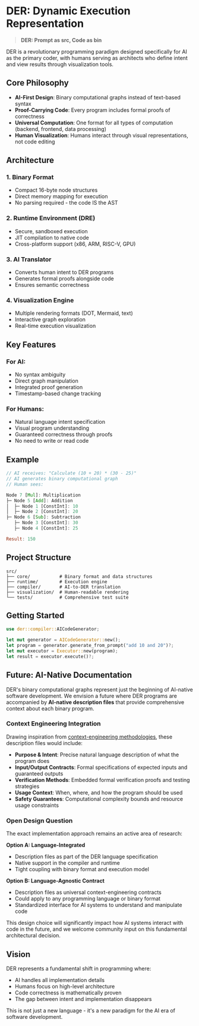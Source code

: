 # DER: Dynamic Execution Representation

> **DER: Prompt as src, Code as bin**

DER is a revolutionary programming paradigm designed specifically for AI as the primary coder, with humans serving as architects who define intent and view results through visualization tools.

## Core Philosophy

- **AI-First Design**: Binary computational graphs instead of text-based syntax
- **Proof-Carrying Code**: Every program includes formal proofs of correctness
- **Universal Computation**: One format for all types of computation (backend, frontend, data processing)
- **Human Visualization**: Humans interact through visual representations, not code editing

## Architecture

### 1. Binary Format
- Compact 16-byte node structures
- Direct memory mapping for execution
- No parsing required - the code IS the AST

### 2. Runtime Environment (DRE)
- Secure, sandboxed execution
- JIT compilation to native code
- Cross-platform support (x86, ARM, RISC-V, GPU)

### 3. AI Translator
- Converts human intent to DER programs
- Generates formal proofs alongside code
- Ensures semantic correctness

### 4. Visualization Engine
- Multiple rendering formats (DOT, Mermaid, text)
- Interactive graph exploration
- Real-time execution visualization

## Key Features

### For AI:
- No syntax ambiguity
- Direct graph manipulation
- Integrated proof generation
- Timestamp-based change tracking

### For Humans:
- Natural language intent specification
- Visual program understanding
- Guaranteed correctness through proofs
- No need to write or read code

## Example

```rust
// AI receives: "Calculate (10 + 20) * (30 - 25)"
// AI generates binary computational graph
// Human sees:

Node 7 [Mul]: Multiplication
├─ Node 5 [Add]: Addition
│  ├─ Node 1 [ConstInt]: 10
│  ├─ Node 2 [ConstInt]: 20
├─ Node 6 [Sub]: Subtraction
   ├─ Node 3 [ConstInt]: 30
   ├─ Node 4 [ConstInt]: 25

Result: 150
```

## Project Structure

```
src/
├── core/           # Binary format and data structures
├── runtime/        # Execution engine
├── compiler/       # AI-to-DER translation
├── visualization/  # Human-readable rendering
└── tests/          # Comprehensive test suite
```

## Getting Started

```rust
use der::compiler::AICodeGenerator;

let mut generator = AICodeGenerator::new();
let program = generator.generate_from_prompt("add 10 and 20")?;
let mut executor = Executor::new(program);
let result = executor.execute()?;
```

## Future: AI-Native Documentation

DER's binary computational graphs represent just the beginning of AI-native software development. We envision a future where DER programs are accompanied by **AI-native description files** that provide comprehensive context about each binary program.

### Context Engineering Integration

Drawing inspiration from [context-engineering methodologies](https://github.com/zxdxjtu/context-engineering-intro/tree/main), these description files would include:

- **Purpose & Intent**: Precise natural language description of what the program does
- **Input/Output Contracts**: Formal specifications of expected inputs and guaranteed outputs  
- **Verification Methods**: Embedded formal verification proofs and testing strategies
- **Usage Context**: When, where, and how the program should be used
- **Safety Guarantees**: Computational complexity bounds and resource usage constraints

### Open Design Question

The exact implementation approach remains an active area of research:

**Option A: Language-Integrated**
- Description files as part of the DER language specification
- Native support in the compiler and runtime
- Tight coupling with binary format and execution model

**Option B: Language-Agnostic Contract**
- Description files as universal context-engineering contracts
- Could apply to any programming language or binary format
- Standardized interface for AI systems to understand and manipulate code

This design choice will significantly impact how AI systems interact with code in the future, and we welcome community input on this fundamental architectural decision.

## Vision

DER represents a fundamental shift in programming where:
- AI handles all implementation details
- Humans focus on high-level architecture
- Code correctness is mathematically proven
- The gap between intent and implementation disappears

This is not just a new language - it's a new paradigm for the AI era of software development.